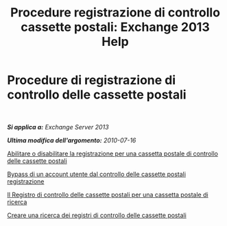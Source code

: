 ﻿---
title: 'Procedure registrazione di controllo cassette postali: Exchange 2013 Help'
TOCTitle: Procedure di registrazione di controllo delle cassette postali
ms:assetid: dfc40110-f9e8-4737-a3b0-a56176daeec1
ms:mtpsurl: https://technet.microsoft.com/it-it/library/Ff461939(v=EXCHG.150)
ms:contentKeyID: 50481912
ms.date: 05/22/2018
mtps_version: v=EXCHG.150
ms.translationtype: MT
---

# Procedure di registrazione di controllo delle cassette postali

 

_**Si applica a:** Exchange Server 2013_

_**Ultima modifica dell'argomento:** 2010-07-16_

[Abilitare o disabilitare la registrazione per una cassetta postale di controllo delle cassette postali](enable-or-disable-mailbox-audit-logging-for-a-mailbox-exchange-2013-help.md)

[Bypass di un account utente dal controllo delle cassette postali registrazione](bypass-a-user-account-from-mailbox-audit-logging-exchange-2013-help.md)

[Il Registro di controllo delle cassette postali per una cassetta postale di ricerca](search-the-mailbox-audit-log-for-a-mailbox-exchange-2013-help.md)

[Creare una ricerca dei registri di controllo delle cassette postali](create-a-mailbox-audit-log-search-exchange-2013-help.md)

